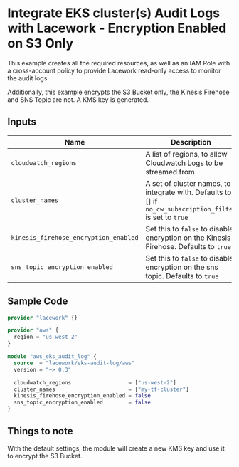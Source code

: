 # Integrate EKS cluster(s) Audit Logs with Lacework - Encryption Enabled on S3 Only

This example creates all the required resources, as well as an IAM Role with a cross-account policy to 
provide Lacework read-only access to monitor the audit logs.

Additionally, this example encrypts the S3 Bucket only, the Kinesis Firehose and SNS Topic are not. A KMS key is generated.

## Inputs

| Name                                  | Description                                                                                               | Type           |
| ------------------------------------- | --------------------------------------------------------------------------------------------------------- | -------------- |
| `cloudwatch_regions`                  | A list of regions, to allow Cloudwatch Logs to be streamed from                                           | `list(string)` |
| `cluster_names`                       | A set of cluster names, to integrate with. Defaults to [] if `no_cw_subscription_filter` is set to `true` | `set(string)`  |
| `kinesis_firehose_encryption_enabled` | Set this to `false` to disable encryption on the Kinesis Firehose. Defaults to `true`                     | `bool`         |
| `sns_topic_encryption_enabled`        | Set this to `false` to disable encryption on the sns topic. Defaults to `true`                            | `bool`         |

## Sample Code

```terraform
provider "lacework" {}

provider "aws" {
  region = "us-west-2"
}

module "aws_eks_audit_log" {
  source  = "lacework/eks-audit-log/aws"
  version = "~> 0.3"

  cloudwatch_regions                  = ["us-west-2"]
  cluster_names                       = ["my-tf-cluster"]
  kinesis_firehose_encryption_enabled = false
  sns_topic_encryption_enabled        = false
}
```

## Things to note
With the default settings, the module will create a new KMS key and use it to encrypt the S3 Bucket.
